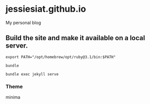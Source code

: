 jessiesiat.github.io
=====================

My personal blog

## Build the site and make it available on a local server.

  `export PATH="/opt/homebrew/opt/ruby@3.1/bin:$PATH"`

  `bundle`
  
  `bundle exec jekyll serve`

### Theme

  minima
